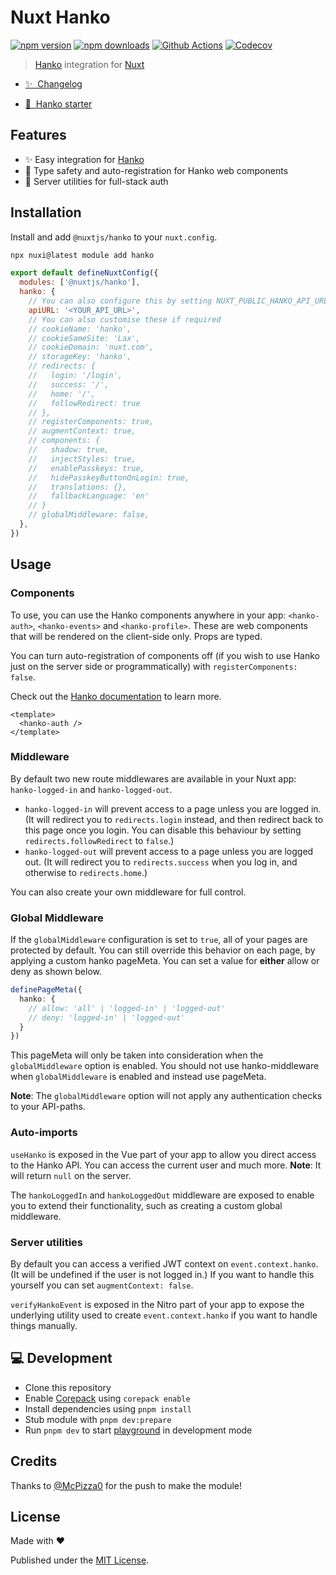 # Nuxt Hanko

[![npm version][npm-version-src]][npm-version-href]
[![npm downloads][npm-downloads-src]][npm-downloads-href]
[![Github Actions][github-actions-src]][github-actions-href]
[![Codecov][codecov-src]][codecov-href]

> [Hanko](https://www.hanko.io/) integration for [Nuxt](https://nuxt.com)

- [✨ &nbsp;Changelog](https://github.com/nuxt-modules/hanko/blob/main/CHANGELOG.md)
<!-- - [▶️ &nbsp;Online playground](https://stackblitz.com/github/nuxt-modules/hanko/tree/main/playground) -->
- [🎁 &nbsp;Hanko starter](https://github.com/teamhanko/hanko-nuxt-starter)

## Features

- ✨ Easy integration for [Hanko](https://www.hanko.io/)
- 🧱 Type safety and auto-registration for Hanko web components
- 💪 Server utilities for full-stack auth

## Installation

Install and add `@nuxtjs/hanko` to your `nuxt.config`.

```bash
npx nuxi@latest module add hanko
```

```js
export default defineNuxtConfig({
  modules: ['@nuxtjs/hanko'],
  hanko: {
    // You can also configure this by setting NUXT_PUBLIC_HANKO_API_URL at runtime
    apiURL: '<YOUR_API_URL>',
    // You can also customise these if required
    // cookieName: 'hanko',
    // cookieSameSite: 'Lax',
    // cookieDomain: 'nuxt.com',
    // storageKey: 'hanko',
    // redirects: {
    //   login: '/login',
    //   success: '/',
    //   home: '/',
    //   followRedirect: true
    // },
    // registerComponents: true,
    // augmentContext: true,
    // components: {
    //   shadow: true,
    //   injectStyles: true,
    //   enablePasskeys: true,
    //   hidePasskeyButtonOnLogin: true,
    //   translations: {},
    //   fallbackLanguage: 'en'
    // }
    // globalMiddleware: false,
  },
})
```

## Usage

### Components

To use, you can use the Hanko components anywhere in your app: `<hanko-auth>`, `<hanko-events>` and `<hanko-profile>`. These are web components that will be rendered on the client-side only. Props are typed.

You can turn auto-registration of components off (if you wish to use Hanko just on the server side or programmatically) with `registerComponents: false`.

Check out the [Hanko documentation](https://docs.hanko.io/guides/vue) to learn more.

```vue
<template>
  <hanko-auth />
</template>
```

### Middleware

By default two new route middlewares are available in your Nuxt app: `hanko-logged-in` and `hanko-logged-out`.

- `hanko-logged-in` will prevent access to a page unless you are logged in. (It will redirect you to `redirects.login` instead, and then redirect back to this page once you login. You can disable this behaviour by setting `redirects.followRedirect` to `false`.)
- `hanko-logged-out` will prevent access to a page unless you are logged out. (It will redirect you to `redirects.success` when you log in, and otherwise to `redirects.home`.)

You can also create your own middleware for full control.

### Global Middleware

If the `globalMiddleware` configuration is set to `true`, all of your pages are protected by default.
You can still override this behavior on each page, by applying a custom hanko pageMeta.
You can set a value for **either** allow or deny as shown below.

```TypeScript
definePageMeta({
  hanko: {
    // allow: 'all' | 'logged-in' | 'logged-out'
    // deny: 'logged-in' | 'logged-out'
  }
})
```

This pageMeta will only be taken into consideration when the `globalMiddleware` option is enabled.
You should not use hanko-middleware when `globalMiddleware` is enabled and instead use pageMeta.

**Note**: The `globalMiddleware` option will not apply any authentication checks to your API-paths.

### Auto-imports

`useHanko` is exposed in the Vue part of your app to allow you direct access to the Hanko API. You can access the current user and much more. **Note**: It will return `null` on the server.

The `hankoLoggedIn` and `hankoLoggedOut` middleware are exposed to enable you to extend their functionality, such as creating a custom global middleware.

### Server utilities

By default you can access a verified JWT context on `event.context.hanko`. (It will be undefined if the user is not logged in.) If you want to handle this yourself you can set `augmentContext: false`.

`verifyHankoEvent` is exposed in the Nitro part of your app to expose the underlying utility used to create `event.context.hanko` if you want to handle things manually.

## 💻 Development

- Clone this repository
- Enable [Corepack](https://github.com/nodejs/corepack) using `corepack enable`
- Install dependencies using `pnpm install`
- Stub module with `pnpm dev:prepare`
- Run `pnpm dev` to start [playground](./playground) in development mode

## Credits

Thanks to [@McPizza0](https://github.com/McPizza0) for the push to make the module!

## License

Made with ❤️

Published under the [MIT License](./LICENCE).

<!-- Badges -->

[npm-version-src]: https://img.shields.io/npm/v/@nuxtjs/hanko?style=flat-square
[npm-version-href]: https://npmjs.com/package/@nuxtjs/hanko
[npm-downloads-src]: https://img.shields.io/npm/dm/@nuxtjs/hanko?style=flat-square
[npm-downloads-href]: https://npm.chart.dev/@nuxtjs/hanko
[github-actions-src]: https://img.shields.io/github/actions/workflow/status/nuxt-modules/hanko/ci.yml?branch=main
[github-actions-href]: https://github.com/nuxt-modules/hanko/actions?query=workflow%3Aci
[codecov-src]: https://img.shields.io/codecov/c/gh/nuxt-modules/hanko/main?style=flat-square
[codecov-href]: https://codecov.io/gh/nuxt-modules/hanko
